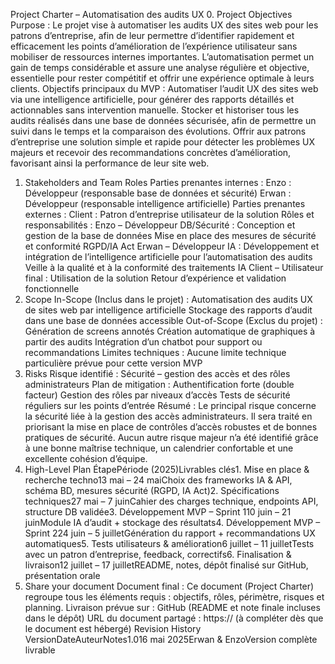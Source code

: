 Project Charter – Automatisation des audits UX
0. Project Objectives
Purpose :
Le projet vise à automatiser les audits UX des sites web pour les patrons d’entreprise, afin de leur permettre d’identifier rapidement et efficacement les points d’amélioration de l’expérience utilisateur sans mobiliser de ressources internes importantes. L’automatisation permet un gain de temps considérable et assure une analyse régulière et objective, essentielle pour rester compétitif et offrir une expérience optimale à leurs clients.
Objectifs principaux du MVP :
Automatiser l’audit UX des sites web via une intelligence artificielle, pour générer des rapports détaillés et actionnables sans intervention manuelle.
Stocker et historiser tous les audits réalisés dans une base de données sécurisée, afin de permettre un suivi dans le temps et la comparaison des évolutions.
Offrir aux patrons d’entreprise une solution simple et rapide pour détecter les problèmes UX majeurs et recevoir des recommandations concrètes d’amélioration, favorisant ainsi la performance de leur site web.
1. Stakeholders and Team Roles
Parties prenantes internes :
Enzo : Développeur (responsable base de données et sécurité)
Erwan : Développeur (responsable intelligence artificielle)
Parties prenantes externes :
Client : Patron d’entreprise utilisateur de la solution
Rôles et responsabilités :
Enzo – Développeur DB/Sécurité :
Conception et gestion de la base de données
Mise en place des mesures de sécurité et conformité RGPD/IA Act
Erwan – Développeur IA :
Développement et intégration de l’intelligence artificielle pour l’automatisation des audits
Veille à la qualité et à la conformité des traitements IA
Client – Utilisateur final :
Utilisation de la solution
Retour d’expérience et validation fonctionnelle
2. Scope
In-Scope (Inclus dans le projet) :
Automatisation des audits UX de sites web par intelligence artificielle
Stockage des rapports d’audit dans une base de données accessible
Out-of-Scope (Exclus du projet) :
Génération de screens annotés
Création automatique de graphiques à partir des audits
Intégration d’un chatbot pour support ou recommandations
Limites techniques :
Aucune limite technique particulière prévue pour cette version MVP
3. Risks
Risque identifié : Sécurité – gestion des accès et des rôles administrateurs
Plan de mitigation :
Authentification forte (double facteur)
Gestion des rôles par niveaux d’accès
Tests de sécurité réguliers sur les points d’entrée
Résumé : Le principal risque concerne la sécurité liée à la gestion des accès administrateurs. Il sera traité en priorisant la mise en place de contrôles d’accès robustes et de bonnes pratiques de sécurité. Aucun autre risque majeur n’a été identifié grâce à une bonne maîtrise technique, un calendrier confortable et une excellente cohésion d’équipe.
4. High-Level Plan
ÉtapePériode (2025)Livrables clés1. Mise en place & recherche techno13 mai – 24 maiChoix des frameworks IA & API, schéma BD, mesures sécurité (RGPD, IA Act)2. Spécifications techniques27 mai – 7 juinCahier des charges technique, endpoints API, structure DB validée3. Développement MVP – Sprint 110 juin – 21 juinModule IA d’audit + stockage des résultats4. Développement MVP – Sprint 224 juin – 5 juilletGénération du rapport + recommandations UX automatiques5. Tests utilisateurs & amélioration6 juillet – 11 juilletTests avec un patron d’entreprise, feedback, correctifs6. Finalisation & livraison12 juillet – 17 juilletREADME, notes, dépôt finalisé sur GitHub, présentation orale
5. Share your document
Document final : Ce document (Project Charter) regroupe tous les éléments requis : objectifs, rôles, périmètre, risques et planning.
Livraison prévue sur : GitHub (README et note finale incluses dans le dépôt)
URL du document partagé : https:// (à compléter dès que le document est hébergé)
Revision History
VersionDateAuteurNotes1.016 mai 2025Erwan & EnzoVersion complète livrable